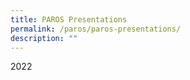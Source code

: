 ```yaml
---
title: PAROS Presentations
permalink: /paros/paros-presentations/
description: ""
---
```

<dl>
	<dt>
		2022
	</dt>
	<dd>
		</dd></dl>